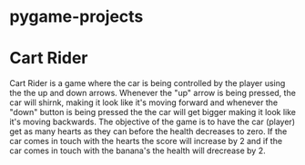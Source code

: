 # pygame-projects
<h1> Cart Rider</h1>
<p> Cart Rider is a game where the car is being controlled by the player using the the up and down arrows. Whenever the "up" arrow is being pressed, the car will shirnk, making it look like it's moving forward and whenever the "down" button is being pressed the the car will get bigger making it look like it's moving backwards. The objective of the game is to have the car (player) get as many hearts as they can before the health decreases to zero. If the car comes in touch with the hearts the score will increase by 2 and if the car comes in touch with the banana's the health will drecrease by 2. </p>

